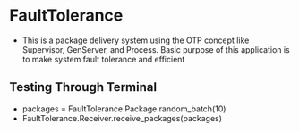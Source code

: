 # FaultTolerance

- This is a package delivery system using the OTP concept like Supervisor, GenServer, and Process. Basic purpose of this application is to make system fault tolerance and efficient

## Testing Through Terminal

- packages = FaultTolerance.Package.random_batch(10)
- FaultTolerance.Receiver.receive_packages(packages)
